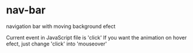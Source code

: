 # nav-bar
 navigation bar with moving background efect

Current event in JavaScript file is 'click'
If you want the animation on hover efect, just change 'click' into 'mouseover'
